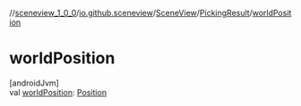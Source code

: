 //[sceneview_1_0_0](../../../../index.md)/[io.github.sceneview](../../index.md)/[SceneView](../index.md)/[PickingResult](index.md)/[worldPosition](world-position.md)

# worldPosition

[androidJvm]\
val [worldPosition](world-position.md): [Position](../../../io.github.sceneview.math/index.md#945960193%2FClasslikes%2F-602047187)
